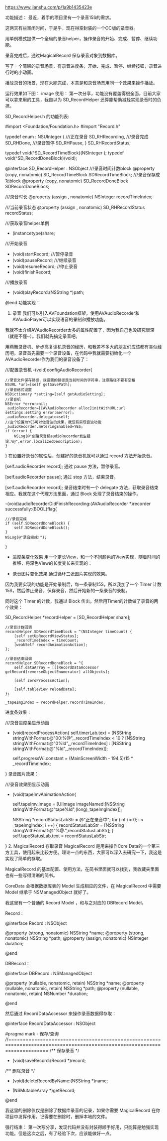 https://www.jianshu.com/p/1a9b1435423e

功能描述：
最近，着手的项目里有一个录音15S的需求。

这两天有些空闲时间，于是乎，现在得空封装的一个OC版的录音器。

用单例模式提供一个全局的录音helper，操作录音的开始、完成、暂停、继续功能。

录音完成后，通过MagicalRecord 保存录音对象到数据库。

写了一个简陋的录音场景，有录音进度条，开始、完成、暂停、继续按钮，录音进行时的小动画。

播放录音的场景，现在未能完成，本意是和录音场景用同一个效果来操作播放。

运行效果如下图：
image
使用：
第一次分享，功能没有覆盖得很全面，目前大家可以拿来用的工具，我自以为 SD_RecordHelper 还算能帮助减轻实现录音时的负担。

SD_RecordHelper.h 的功能列表:

#import <Foundation/Foundation.h>
#import "Record.h"

typedef enum : NSUInteger {
    ///正在录音
    SD_RHRecording,
    ///录音完成
    SD_RHDone,
    ///录音暂停
    SD_RHPause,
} SD_RHRecordStatus;

typedef void(^SD_RecordTimeBlock)(NSInteger );
typedef void(^SD_RecordDoneBlock)(void);

@interface SD_RecordHelper : NSObject
///录音时间计数block
@property (copy, nonatomic) SD_RecordTimeBlock SDRecordTimeBlock;
///录音保存成功block
@property (copy, nonatomic) SD_RecordDoneBlock SDRecordDoneBlock;

///录音时长
@property (assign , nonatomic) NSInteger recordTimeIndex;

///当前录音状态
@property (assign , nonatomic) SD_RHRecordStatus recordStatus;

///获取录音helper单例
+ (instancetype)share;

///开始录音
- (void)startRecord;
///暂停录音
- (void)pauseRecord;
///继续录音
- (void)resumeRecord;
//停止录音
- (void)finishRecord;

///播放录音
- (void)playRecord:(NSString *)path;

@end
功能实现：
1. 录音
我们可以引入AVFoundation框架，使用AVAudioRecorder和AVAudioPlayer可以实现语音的录制和播放功能。

我就不太介绍AVAudioRecorder太多的属性配置了，因为我自己也没研究很深（就是不懂~）。我们就先搞定录音吧。

用燕舞录音机、步步高复读机录音的经历，和我差不多大的朋友们应该都有类似经历吧。录音首先需要一个录音设备，在代码中我就需要初始化一个AVAudioRecorder作为我们的录音设备了：

///配置录音机
-(void)configAudioRecorder{
    
    //录音文件保存路径，我设置的路径是当前时间的字符串，注意路径不要有空格
    NSURL *url=[self getSavePath];
    //录音格式设置
    NSDictionary *setting=[self getAudioSetting];
    //录音机
    NSError *error=nil;
    _audioRecorder=[[AVAudioRecorder alloc]initWithURL:url settings:setting error:&error];
    _audioRecorder.delegate=self;
    //这个设置为YES可以做音波的效果，我没有实现音波功能
    _audioRecorder.meteringEnabled=YES;
    if (error) {
        NSLog(@"创建录音机audioRecorder发生错误:%@",error.localizedDescription);
    }
    
}
在设置好录音的属性后，创建好的录音机就可以通过 record 方法开始录音。

[self.audioRecorder record];
通过 pause 方法，暂停录音。

[self.audioRecorder pause];
通过 stop 方法，结束录音。

[self.audioRecorder record];
录音结束时有一个 delegate 方法，获取录音结束相应。我就在这个代理方法里面，通过 Block 处理了录音结束的操作。

-(void)audioRecorderDidFinishRecording:(AVAudioRecorder *)recorder successfully:(BOOL)flag{

    ///录音完成
    if (self.SDRecordDoneBlock) {
        self.SDRecordDoneBlock();
    }
    NSLog(@"录音完成!");
}


- 进度条变化效果
用一个定长View，和一个不同颜色的View实现，随着时间的推移，将深色View的长度变长来实现的：


- 录音图片变化效果
通过循环三张图片实现的效果。

因为我要实现的功能是开始录制后，每一条录制15S，所以我加了一个
Timer 计数15S，然后停止录音，保存录音，然后开始新的一条录音的录制。

同时这个 Timer 的计数，我通过 Block 传出，然后用Timer的计数做了录音的两个效果：

SD_RecordHelper *recordHelper = [SD_RecordHelper share];
    
    //录音计数回调
    recordHelper.SDRecordTimeBlock = ^(NSInteger timeCount) {
        [self setUpRecordViewStatus];
        _recordTimeIndex = timeCount;
        [weakSelf recordAnimationAction];
    };
    
    //录音结束回调
    recordHelper.SDRecordDoneBlock = ^{
        self.dataArray = [[[RecordDataAccessor getRecord]reverseObjectEnumerator] allObjects];
        
        [self zeroProcessAction];
        
        [self.tableView reloadData];
    };
    
    _tapeImgIndex = recordHelper.recordTimeIndex;
进度条效果：

///录音进度条显示动画
- (void)recordProcessAction{
    self.timerLab.text = [NSString stringWithFormat:@"00:%@",_recordTimeIndex < 10 ? [NSString stringWithFormat:@"0%ld",_recordTimeIndex] : [NSString stringWithFormat:@"%ld",_recordTimeIndex]];

    self.progressWi.constant = (MainScreenWidth - 194.5)/15 * _recordTimeIndex;
    
}
录音图片效果：

///录音效果图显示动画
- (void)tapeImvAnimationAction{
    
    self.tapeImv.image = [UIImage imageNamed:[NSString stringWithFormat:@"tape%ld",(long)_tapeImgIndex]];

    NSString *recordStatusLabStr = @"正在录音中";
    for (int i = 0; i < _tapeImgIndex; i ++) {
        recordStatusLabStr = [NSString stringWithFormat:@"%@.",recordStatusLabStr];
    }
    self.tapeStatusLab.text = recordStatusLabStr;

}
2. MagicalRecord 存取录音
MagicalRecord 是用来操作Core Data的一个第三方工具，使用起来比较方便。理论一点的东西，大家可以深入去研究一下，我这是实现了简单的存取。

MagicalRecord 的基本配置、使用方法，在简书里面就可以找到，我收藏夹里面也有一些写得清晰的简书。

CoreData 会根据数据库表的 Model 生成相应的文件，在 MagicalRecord 中需要 Model 继承于 NSManagedObject 就好了。

我这里有一个普通的 Record Model ，和与之对应的 DBRecord Model。

Record：

@interface Record : NSObject<NSCopying>

@property (strong, nonatomic)   NSString    *name;
@property (strong, nonatomic)   NSString    *path;
@property (assign, nonatomic)   NSInteger    duration;

@end

DBRecord：

@interface DBRecord : NSManagedObject

@property (nullable, nonatomic, retain)   NSString    *name;
@property (nullable, nonatomic, retain)   NSString    *path;
@property (nullable, nonatomic, retain)   NSNumber    *duration;

@end

然后通过 RecordDataAccessor 来操作录音数据得存取：

@interface RecordDataAccessor : NSObject

#pragma mark - 保存/查询
//==========================================================================================================================
/** 保存录音 */
+ (void)saveRecord:(Record *)record;

/** 删除录音 */
+ (void)deleteRecordByName:(NSString *)name;

+ (NSMutableArray *)getRecord;

@end

我这里的删除仅仅是删除了数据库录音的记录，如果你需要 MagicalRecord 在你项目中发挥作用，记得要在删除时，删掉本地的文件。

强行结束：
第一次写分享，发现代码并没有封装得顺手好用，只能算是勉强实现功能。但是这次之后，有了经验下次，应该能做好一点。
